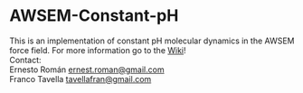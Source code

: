 # AWSEM-Constant-pH
This is an implementation of constant pH molecular dynamics in the AWSEM force field. For more information go to the [Wiki](https://github.com/Tatotavella/AWSEM-Constant-pH/wiki)!  
Contact:  
Ernesto Román ernest.roman@gmail.com  
Franco Tavella tavellafran@gmail.com
